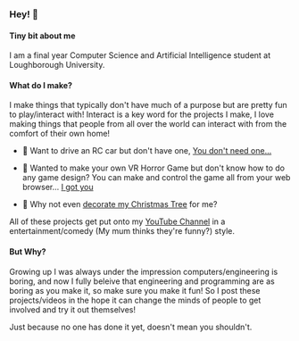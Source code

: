 ### Hey! 👋

#### Tiny bit about me

I am a final year Computer Science and Artificial Intelligence student at Loughborough University.

#### What do I make?

I make things that typically don't have much of a purpose but are pretty fun to play/interact with! Interact is a key word for the projects I make, I love making things that people from all over the world can interact with from the comfort of their own home!

- 🚗 Want to drive an RC car but don't have one, [You don't need one...](https://github.com/OlliePugh/race-track-orch)

- 🎃 Wanted to make your own VR Horror Game but don't know how to do any game design? You can make and control the game all from your web browser... [I got you](https://github.com/OlliePugh/halloween-vr)

- 🎄 Why not even [decorate my Christmas Tree](https://github.com/OlliePugh/online-christmas-tree-ui) for me?

All of these projects get put onto my [YouTube Channel](https://www.youtube.com/@ollieq) in a entertainment/comedy (My mum thinks they're funny?) style.

#### But Why?
Growing up I was always under the impression computers/engineering is boring, and now I fully beleive that engineering and programming are as boring as you make it, so make sure you make it fun! So I post these projects/videos in the hope it can change the minds of people to get involved and try it out themselves!

Just because no one has done it yet, doesn't mean you shouldn't.
